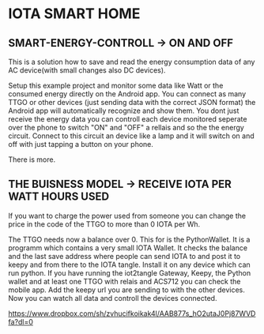 # IOTA SMART HOME 
## SMART-ENERGY-CONTROLL -> ON AND OFF
This is a solution how to save and read the energy consumption data of any AC device(with small changes also DC devices). 

Setup this example project and monitor some data like Watt or the consumed energy directly on the Android app.
You can connect as many TTGO or other devices (just sending data with the correct JSON format) the Android app will automatically recognize 
and show them. You dont just receive the energy data you can controll each device monitored seperate over the phone to switch "ON" and "OFF" a rellais and so the the energy circuit.
Connect to this circuit an device like a lamp and it will switch on and off with just tapping a button on your phone.

There is more. 
## THE BUISNESS MODEL -> RECEIVE IOTA PER WATT HOURS USED
If you want to charge the power used from someone you can change the price in the code of the TTGO to more than 0 IOTA per Wh.

The TTGO needs now a balance over 0. This for is the PythonWallet.
It is a programm which contains a very small IOTA Wallet. It checks the balance and the last save address where people can send IOTA to and post it to keepy and from there to the IOTA tangle.
Install it on any device which can run python. 
If you have running the iot2tangle Gateway, Keepy, the Python wallet and at least one TTGO with relais and ACS712 you can check the mobile app.
Add the keepy url you are sending to with the other devices. Now you can watch all data and controll the devices connected.   



https://www.dropbox.com/sh/zvhucifkoikak4l/AAB877s_hO2utaJ0Pj87WVDfa?dl=0
